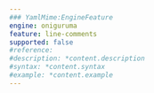 ```yaml
---
### YamlMime:EngineFeature
engine: oniguruma
feature: line-comments
supported: false
#reference: 
#description: *content.description
#syntax: *content.syntax
#example: *content.example
---
```

